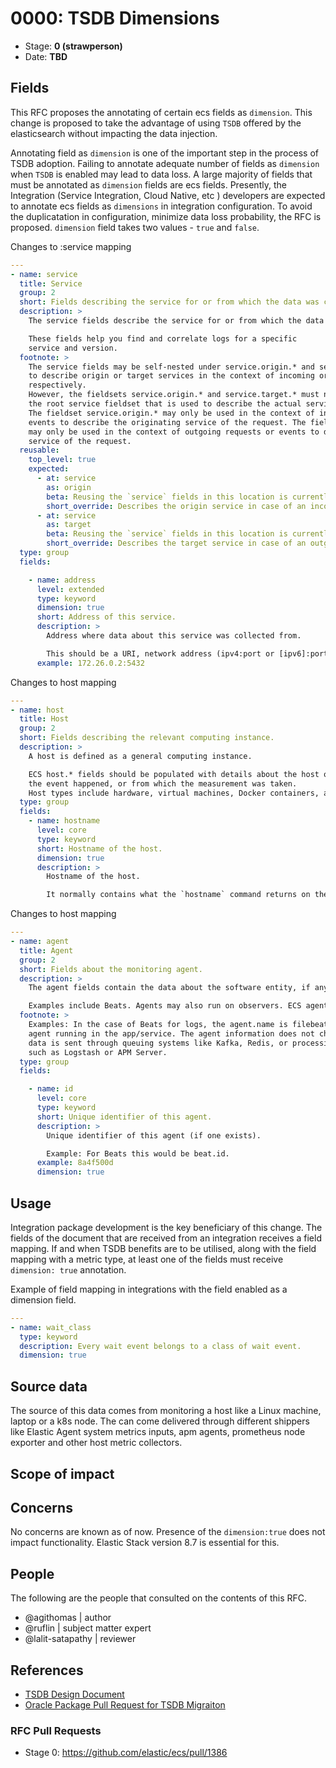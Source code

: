 # 0000: TSDB Dimensions
<!-- Leave this ID at 0000. The ECS team will assign a unique, contiguous RFC number upon merging the initial stage of this RFC. -->

- Stage: **0 (strawperson)** <!-- Update to reflect target stage. See https://elastic.github.io/ecs/stages.html -->
- Date: **TBD** <!-- The ECS team sets this date at merge time. This is the date of the latest stage advancement. -->

<!--
As you work on your RFC, use the "Stage N" comments to guide you in what you should focus on, for the stage you're targeting.
Feel free to remove these comments as you go along.
-->

<!--
Stage 0: Provide a high level summary of the premise of these changes. Briefly describe the nature, purpose, and impact of the changes. ~2-5 sentences.
-->

<!--
Stage 1: If the changes include field additions or modifications, please create a folder titled as the RFC number under rfcs/text/. This will be where proposed schema changes as standalone YAML files or extended example mappings and larger source documents will go as the RFC is iterated upon.
-->

<!--
Stage X: Provide a brief explanation of why the proposal is being marked as abandoned. This is useful context for anyone revisiting this proposal or considering similar changes later on.
-->

## Fields

This RFC proposes the annotating of certain ecs fields as `dimension`. This change is proposed to take the advantage of using `TSDB` offered by the elasticsearch without impacting the data injection.  

Annotating field as `dimension` is one of the important step in the process of TSDB adoption. Failing to annotate adequate number of fields as `dimension` when `TSDB` is enabled may lead to data loss. A large majority of fields that must be annotated as `dimension` fields are ecs fields. Presently, the Integration (Service Integration, Cloud Native, etc ) developers are expected to annotate ecs fields as `dimensions` in integration configuration. To avoid the duplicatation in configuration, minimize data loss probability, the RFC is proposed. `dimension` field takes two values - `true` and `false`.


Changes to :service mapping

```yaml
---
- name: service
  title: Service
  group: 2
  short: Fields describing the service for or from which the data was collected.
  description: >
    The service fields describe the service for or from which the data was collected.

    These fields help you find and correlate logs for a specific
    service and version.
  footnote: >
    The service fields may be self-nested under service.origin.* and service.target.*
    to describe origin or target services in the context of incoming or outgoing requests,
    respectively.
    However, the fieldsets service.origin.* and service.target.* must not be confused with
    the root service fieldset that is used to describe the actual service under observation.
    The fieldset service.origin.* may only be used in the context of incoming requests or
    events to describe the originating service of the request. The fieldset service.target.*
    may only be used in the context of outgoing requests or events to describe the target
    service of the request.
  reusable:
    top_level: true
    expected:
      - at: service
        as: origin
        beta: Reusing the `service` fields in this location is currently considered beta.
        short_override: Describes the origin service in case of an incoming request or event.
      - at: service
        as: target
        beta: Reusing the `service` fields in this location is currently considered beta.
        short_override: Describes the target service in case of an outgoing request or event.
  type: group
  fields:

    - name: address
      level: extended
      type: keyword
      dimension: true
      short: Address of this service.
      description: >
        Address where data about this service was collected from.

        This should be a URI, network address (ipv4:port or [ipv6]:port) or a resource path (sockets).
      example: 172.26.0.2:5432

```
Changes to host mapping

```yaml
---
- name: host
  title: Host
  group: 2
  short: Fields describing the relevant computing instance.
  description: >
    A host is defined as a general computing instance.

    ECS host.* fields should be populated with details about the host on which
    the event happened, or from which the measurement was taken.
    Host types include hardware, virtual machines, Docker containers, and Kubernetes nodes.
  type: group
  fields:
    - name: hostname
      level: core
      type: keyword
      short: Hostname of the host.
      dimension: true
      description: >
        Hostname of the host.

        It normally contains what the `hostname` command returns on the host machine.

```
Changes to host mapping

```yaml
---
- name: agent
  title: Agent
  group: 2
  short: Fields about the monitoring agent.
  description: >
    The agent fields contain the data about the software entity, if any, that collects, detects, or observes events on a host, or takes measurements on a host.

    Examples include Beats. Agents may also run on observers. ECS agent.* fields shall be populated with details of the agent running on the host or observer where the event happened or the measurement was taken.
  footnote: >
    Examples: In the case of Beats for logs, the agent.name is filebeat. For APM, it is the
    agent running in the app/service. The agent information does not change if
    data is sent through queuing systems like Kafka, Redis, or processing systems
    such as Logstash or APM Server.
  type: group
  fields:

    - name: id
      level: core
      type: keyword
      short: Unique identifier of this agent.
      description: >
        Unique identifier of this agent (if one exists).

        Example: For Beats this would be beat.id.
      example: 8a4f500d
      dimension: true
```
<!--
Stage 1: Describe at a high level how this change affects fields. Include new or updated yml field definitions for all of the essential fields in this draft. While not exhaustive, the fields documented here should be comprehensive enough to deeply evaluate the technical considerations of this change. The goal here is to validate the technical details for all essential fields and to provide a basis for adding experimental field definitions to the schema. Use GitHub code blocks with yml syntax formatting, and add them to the corresponding RFC folder.
-->

<!--
Stage 2: Add or update all remaining field definitions. The list should now be exhaustive. The goal here is to validate the technical details of all remaining fields and to provide a basis for releasing these field definitions as beta in the schema. Use GitHub code blocks with yml syntax formatting, and add them to the corresponding RFC folder.
-->

## Usage

<!--
Stage 1: Describe at a high-level how these field changes will be used in practice. Real world examples are encouraged. The goal here is to understand how people would leverage these fields to gain insights or solve problems. ~1-3 paragraphs.
-->

Integration package development is the key beneficiary of this change. The fields of the document that are received from an integration receives a field mapping. If and when TSDB benefits are to be utilised, along with the field mapping with a metric type, at least one of the fields  must receive `dimension: true` annotation. 

Example of field mapping in integrations with the field enabled as a dimension field.
```yaml
---
- name: wait_class
  type: keyword
  description: Every wait event belongs to a class of wait event. 
  dimension: true

```
## Source data

The source of this data comes from monitoring a host like a Linux machine, laptop or a k8s node. The can come delivered through different shippers like Elastic Agent system metrics inputs, apm agents, prometheus node exporter and other host metric collectors.
<!--
Stage 1: Provide a high-level description of example sources of data. This does not yet need to be a concrete example of a source document, but instead can simply describe a potential source (e.g. nginx access log). This will ultimately be fleshed out to include literal source examples in a future stage. The goal here is to identify practical sources for these fields in the real world. ~1-3 sentences or unordered list.
-->

<!--
Stage 2: Included a real world example source document. Ideally this example comes from the source(s) identified in stage 1. If not, it should replace them. The goal here is to validate the utility of these field changes in the context of a real world example. Format with the source name as a ### header and the example document in a GitHub code block with json formatting, or if on the larger side, add them to the corresponding RFC folder.
-->

<!--
Stage 3: Add more real world example source documents so we have at least 2 total, but ideally 3. Format as described in stage 2.
-->

## Scope of impact

<!--
Stage 2: Identifies scope of impact of changes. Are breaking changes required? Should deprecation strategies be adopted? Will significant refactoring be involved? Break the impact down into:
 * Ingestion mechanisms (e.g. beats/logstash)
 * Usage mechanisms (e.g. Kibana applications, detections)
 * ECS project (e.g. docs, tooling)
The goal here is to research and understand the impact of these changes on users in the community and development teams across Elastic. 2-5 sentences each.
-->

## Concerns

No concerns are known as of now. Presence of the `dimension:true` does not impact functionality. Elastic Stack version 8.7 is essential for this. 
<!--
Stage 1: Identify potential concerns, implementation challenges, or complexity. Spend some time on this. Play devil's advocate. Try to identify the sort of non-obvious challenges that tend to surface later. The goal here is to surface risks early, allow everyone the time to work through them, and ultimately document resolution for posterity's sake.
-->

<!--
Stage 2: Document new concerns or resolutions to previously listed concerns. It's not critical that all concerns have resolutions at this point, but it would be helpful if resolutions were taking shape for the most significant concerns.
-->

<!--
Stage 3: Document resolutions for all existing concerns. Any new concerns should be documented along with their resolution. The goal here is to eliminate risk of churn and instability by ensuring all concerns have been addressed.
-->

## People

The following are the people that consulted on the contents of this RFC.

* @agithomas | author
* @ruflin | subject matter expert
* @lalit-satapathy | reviewer

<!--
Who will be or has been consulted on the contents of this RFC? Identify authorship and sponsorship, and optionally identify the nature of involvement of others. Link to GitHub aliases where possible. This list will likely change or grow stage after stage.

e.g.:

* @Yasmina | author
* @Monique | sponsor
* @EunJung | subject matter expert
* @JaneDoe | grammar, spelling, prose
* @Mariana
-->


## References

* [TSDB Design Document](https://github.com/elastic/elasticsearch-adrs/blob/master/analytics/tsdb/tsdb-design.md)
* [Oracle Package Pull Request for TSDB Migraiton](https://github.com/elastic/integrations/pull/4966)

<!-- Insert any links appropriate to this RFC in this section. -->

### RFC Pull Requests

<!-- An RFC should link to the PRs for each of it stage advancements. -->

* Stage 0: https://github.com/elastic/ecs/pull/1386

<!--
* Stage 1: https://github.com/elastic/ecs/pull/NNN
...
-->
